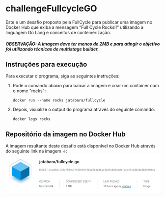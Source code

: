 # challengeFullcycleGO

Este é um desafio proposto pela FullCycle para publicar uma imagem no Docker Hub que exiba a mensagem "Full Cycle Rocks!!" utilizando a linguagem Go Lang e conceitos de conteinerização. 
##### OBSERVAÇÃO: A imagem deve ter menos de 2MB e para atingir o objetivo foi utilizando técnicas de multistage builder.

## Instruções para execução

Para executar o programa, siga as seguintes instruções:

1. Rode o comando abaixo para baixar a imagem e criar um container com o nome "rocks":

    ```
    docker run --name rocks jatabara/fullcycle
    ```

2. Depois, visualize o output do programa através do seguinte comando:

    ```
    docker logs rocks
    ```

## Repositório da imagem no Docker Hub

A imagem resultante deste desafio está disponível no Docker Hub através do seguinte link na imagem ↓:
[![Imagem do Docker Hub](https://github.com/patrickluizdev/challengeFullcycleGO/blob/main/docker.hub.jpg)](https://hub.docker.com/layers/jatabara/fullcycle/go/images/sha256-c73af584b7f469efbf40ab394e3fac42d168dfee0a1dcc31cbd628e9b05108ee?context=repo)

